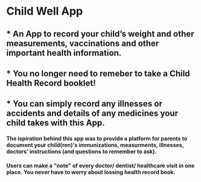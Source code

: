 # Child Well App

## * An App to record your child’s weight and other measurements, vaccinations and other important health information.
##  * You no longer need to remeber to take a Child Health Record booklet!
##  * You can simply record any illnesses or accidents and details of any medicines your child takes with this App.


#### The ispiration behind this app was to provide a platform for parents to document your child(ren)'s immunizations, measurments, illnesses, doctors' instructions (and questions to remember to ask). 
#### Users can make a "note" of every doctor/ dentist/ healthcare visit in one place. You never have to worry about lossing health record book. 

